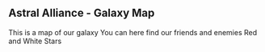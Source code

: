 ## Astral Alliance - Galaxy Map
This is a map of our galaxy
You can here find our friends and enemies
Red and White Stars
